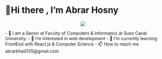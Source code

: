 #  👋Hi there , I’m Abrar Hosny
<p align="center">
  <img src="https://readme-typing-svg.demolab.com/?lines=I+am+a+Computer+Scinece+student;Web+Develober;Comptative+programming;Software+Engineering;&font=Fira%20Code&center=true&size=30&width=600&height=150&duration=4000&pause=1000">
</p>
- 🔭 I am a Senior at Faculty of Computers & Informatics at Suez Canal University.
- 👀 I’m interested in web development 
- 🌱 I’m currently learning FrontEnd with React.js & Computer Science
- 📫 How to reach me abrarkhalil135@gmail.com

<!---
AbrarKhalil26/AbrarKhalil26 is a ✨ special ✨ repository because its `README.md` (this file) appears on your GitHub profile.
You can click the Preview link to take a look at your changes.
--->

